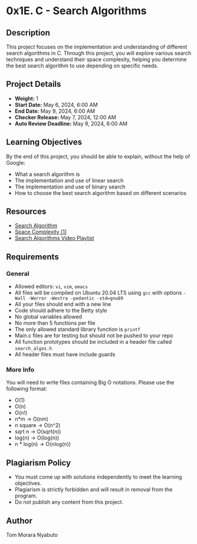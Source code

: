 # 0x1E. C - Search Algorithms

## Description

This project focuses on the implementation and understanding of different search algorithms in C. Through this project, you will explore various search techniques and understand their space complexity, helping you determine the best search algorithm to use depending on specific needs.

## Project Details

- **Weight:** 1
- **Start Date:** May 6, 2024, 6:00 AM
- **End Date:** May 9, 2024, 6:00 AM
- **Checker Release:** May 7, 2024, 12:00 AM
- **Auto Review Deadline:** May 9, 2024, 6:00 AM

## Learning Objectives

By the end of this project, you should be able to explain, without the help of Google:

- What a search algorithm is
- The implementation and use of linear search
- The implementation and use of binary search
- How to choose the best search algorithm based on different scenarios

## Resources

- [Search Algorithm](URL_to_resource)
- [Space Complexity (1)](URL_to_resource)
- [Search Algorithms Video Playlist](URL_to_resource)

## Requirements

### General

- Allowed editors: `vi`, `vim`, `emacs`
- All files will be compiled on Ubuntu 20.04 LTS using `gcc` with options `-Wall -Werror -Wextra -pedantic -std=gnu89`
- All your files should end with a new line
- Code should adhere to the Betty style
- No global variables allowed
- No more than 5 functions per file
- The only allowed standard library function is `printf`
- Main.c files are for testing but should not be pushed to your repo
- All function prototypes should be included in a header file called `search_algos.h`
- All header files must have include guards

### More Info

You will need to write files containing Big O notations. Please use the following format:

- O(1)
- O(n)
- O(n!)
- n*m -> O(nm)
- n square -> O(n^2)
- sqrt n -> O(sqrt(n))
- log(n) -> O(log(n))
- n * log(n) -> O(nlog(n))

## Plagiarism Policy

- You must come up with solutions independently to meet the learning objectives.
- Plagiarism is strictly forbidden and will result in removal from the program.
- Do not publish any content from this project.

## Author

Tom Morara Nyabuto
